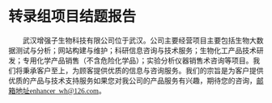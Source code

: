 # 转录组项目结题报告

<font face="微软雅黑" >&emsp;&emsp;武汉增强子生物科技有限公司位于武汉。公司主要经营项目主要包括生物大数据测试与分析；网站构建与维护；科研信息咨询与技术服务；生物化工产品技术研发；专用化学产品销售（不含危险化学品）；实验分析仪器销售术咨询等项目。我们将秉承客户至上，为顾客提供优质的信息与咨询服务。我们的宗旨是为客户提供优质的产品与技术支持服务如果您对我公司的产品服务有兴趣，期待您的咨询，邮箱地址enhancer_wh@126.com。</font><br />